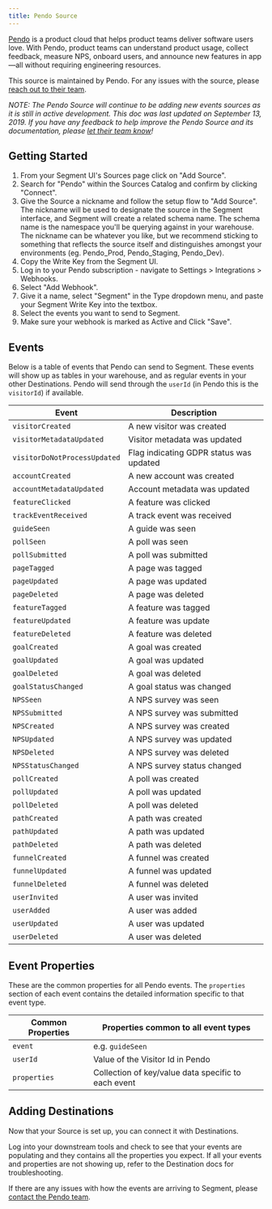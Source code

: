 ```yaml
---
title: Pendo Source
---
```

[Pendo](https://pendo.io) is a product cloud that helps product teams deliver software users love. With Pendo, product teams can understand product usage, collect feedback, measure NPS, onboard users, and announce new features in app—all without requiring engineering resources.

This source is maintained by Pendo. For any issues with the source, please [reach out to their team](mailto:integrations@pendo.io).

*NOTE: The Pendo Source will continue to be adding new events sources as it is still in active development. This doc was last updated on September 13, 2019. If you have any feedback to help improve the Pendo Source and its documentation, please [let their team know](mailto:integrations@pendo.io)!*

## Getting Started

1. From your Segment UI's Sources page click on "Add Source".
2. Search for "Pendo" within the Sources Catalog and confirm by clicking "Connect".
3. Give the Source a nickname and follow the setup flow to "Add Source". The nickname will be used to designate the source in the Segment interface, and Segment will create a related schema name. The schema name is the namespace you'll be querying against in your warehouse. The nickname can be whatever you like, but we recommend sticking to something that reflects the source itself and distinguishes amongst your environments (eg. Pendo_Prod, Pendo_Staging, Pendo_Dev).
4. Copy the Write Key from the Segment UI.
5.  Log in to your Pendo subscription - navigate to Settings > Integrations > Webhooks.
6. Select "Add Webhook".
7. Give it a name, select "Segment" in the Type dropdown menu, and paste your Segment Write Key into the textbox.
8. Select the events you want to send to Segment.
9. Make sure your webhook is marked as Active and Click "Save".

## Events

Below is a table of events that Pendo can send to Segment. These events will show up as tables in your warehouse, and as regular events in your other Destinations. Pendo will send through the `userId` (in Pendo this is the `visitorId`) if available.

| Event                         | Description |
|-------------------------------|-------------|
| `visitorCreated`              | A new visitor was created |
| `visitorMetadataUpdated`      | Visitor metadata was updated |
| `visitorDoNotProcessUpdated`  | Flag indicating GDPR status was updated |
| `accountCreated`              | A new account was created |
| `accountMetadataUpdated`      | Account metadata was updated |
| `featureClicked`              | A feature was clicked |
| `trackEventReceived`          | A track event was received |
| `guideSeen`                   | A guide was seen |
| `pollSeen`                    | A poll was seen |
| `pollSubmitted`               | A poll was submitted |
| `pageTagged`                  | A page was tagged |
| `pageUpdated`                 | A page was updated |
| `pageDeleted`                 | A page was deleted |
| `featureTagged`               | A feature was tagged |
| `featureUpdated`              | A feature was update |
| `featureDeleted`              | A feature was deleted |
| `goalCreated`                 | A goal was created |
| `goalUpdated`                 | A goal was updated |
| `goalDeleted`                 | A goal was deleted |
| `goalStatusChanged`           | A goal status was changed |
| `NPSSeen`                     | A NPS survey was seen |
| `NPSSubmitted`                | A NPS survey was submitted |
| `NPSCreated`                  | A NPS survey was created |
| `NPSUpdated`                  | A NPS survey was updated |
| `NPSDeleted`                  | A NPS survey was deleted |
| `NPSStatusChanged`            | A NPS survey status changed |
| `pollCreated`                 | A poll was created |
| `pollUpdated`                 | A poll was updated |
| `pollDeleted`                 | A poll was deleted |
| `pathCreated`                 | A path was created |
| `pathUpdated`                 | A path was updated |
| `pathDeleted`                 | A path was deleted |
| `funnelCreated`               | A funnel was created |
| `funnelUpdated`               | A funnel was updated |
| `funnelDeleted`               | A funnel was deleted |
| `userInvited`                 | A user was invited |
| `userAdded`                   | A user was added |
| `userUpdated`                 | A user was updated |
| `userDeleted`                 | A user was deleted |

## Event Properties

These are the common properties for all Pendo events.  The `properties` section of each event contains the detailed information specific to that event type.

| Common Properties             | Properties common to all event types |
|-------------------------------|--------------------------------------|
| `event`              | e.g. `guideSeen` |
| `userId`             | Value of the Visitor Id in Pendo |
| `properties`         | Collection of key/value data specific to each event |

## Adding Destinations

Now that your Source is set up, you can connect it with Destinations.

Log into your downstream tools and check to see that your events are populating and they contains all the properties you expect. If all your events and properties are not showing up, refer to the Destination docs for troubleshooting.

If there are any issues with how the events are arriving to Segment, please [contact the Pendo team](mailto:integrations@pendo.io).
